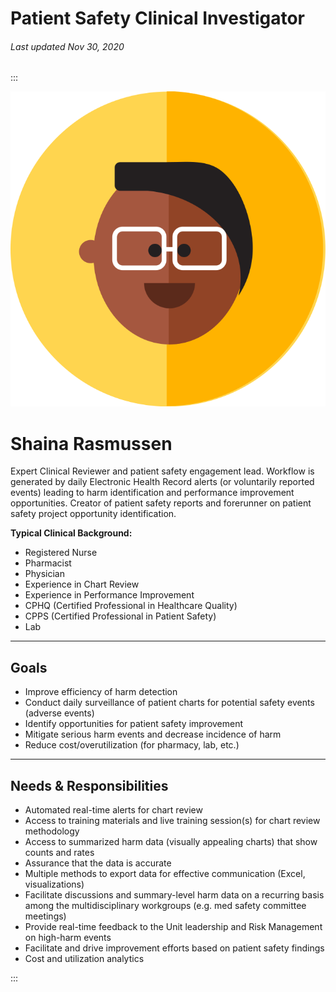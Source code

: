 # Patient Safety Clinical Investigator

###### Last updated Nov 30, 2020

:::

<div class="persona-header">

![Avatar Image](./assets/avatars/avatar66.svg)

<div>

# Shaina Rasmussen

Expert Clinical Reviewer and patient safety engagement lead.  Workflow is generated by daily Electronic Health Record alerts (or voluntarily reported events) leading to harm identification and performance improvement opportunities.  Creator of patient safety reports and forerunner on patient safety project opportunity identification.

**Typical Clinical Background:**

-   Registered Nurse
-   Pharmacist
-   Physician
-   Experience in Chart Review
-   Experience in Performance Improvement
-   CPHQ (Certified Professional in Healthcare Quality)
-   CPPS (Certified Professional in Patient Safety)
-   Lab

</div>

</div>

---

## Goals

-   Improve efficiency of harm detection
-   Conduct daily surveillance of patient charts for potential safety events (adverse events)
-   Identify opportunities for patient safety improvement
-   Mitigate serious harm events and decrease incidence of harm
-   Reduce cost/overutilization (for pharmacy, lab, etc.)

---

## Needs & Responsibilities

-   Automated real-time alerts for chart review
-   Access to training materials and live training session(s) for chart review methodology
-   Access to summarized harm data (visually appealing charts) that show counts and rates
-   Assurance that the data is accurate
-   Multiple methods to export data for effective communication (Excel, visualizations)
-   Facilitate discussions and summary-level harm data on a recurring basis among the multidisciplinary workgroups (e.g. med safety committee meetings)
-   Provide real-time feedback to the Unit leadership and Risk Management on high-harm events
-   Facilitate and drive improvement efforts based on patient safety findings
-   Cost and utilization analytics

:::
